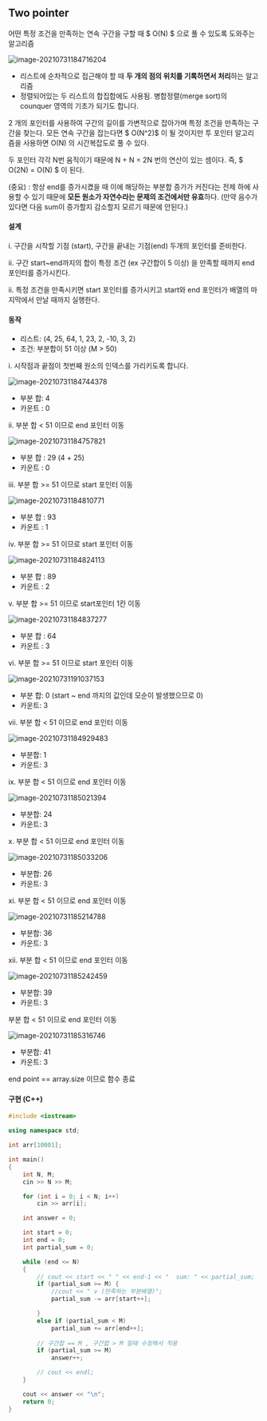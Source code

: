 ## Two pointer

어떤 특정 조건을 만족하는 연속 구간을 구할 때  $ O(N) $ 으로 풀 수 있도록 도와주는 알고리즘

![image-20210731184716204](../images/image-20210731184716204.png)

- 리스트에 순차적으로 접근해야 할 때 **두 개의 점의 위치를 기록하면서 처리**하는 알고리즘
- 정렬되어있는 두 리스트의 합집합에도 사용됨. 병합정렬(merge sort)의 counquer 영역의 기초가 되기도 합니다.



 2 개의 포인터를 사용하여 구간의 길이를 가변적으로 잡아가며 특정 조건을 만족하는 구간을 찾는다. 모든 연속 구간을 잡는다면 $ O(N^2)$ 이 될 것이지만 투 포인터 알고리즘을 사용하면 O(N) 의 시간복잡도로 풀 수 있다. 

두 포인터 각각 N번 움직이기 때문에 N + N = 2N 번의 연산이 있는 셈이다. 즉, $ O(2N) = O(N) $ 이 된다. 



(중요) : 항상 end를 증가시켰을 때 이에 해당하는 부분합 증가가 커진다는 전제 하에 사용할 수 있기 때문에 **모든 원소가 자연수라는 문제의 조건에서만 유효**하다. (만약 음수가 있다면 다음 sum이 증가할지 감소할지 모르기 때문에 안된다.)





#### 설계

i. 구간을 시작할 기점 (start), 구간을 끝내는 기점(end) 두개의 포인터를 준비한다.

ii. 구간 start~end까지의 합이 특정 조건 (ex 구간합이 5 이상) 을 만족할 때까지 end 포인터를 증가시킨다.

ii. 특정 조건을 만족시키면 start 포인터를 증가시키고 start와 end 포인터가 배열의 마지막에서 만날 때까지 실행한다.





#### 동작

- 리스트: (4, 25, 64, 1, 23, 2, -10, 3, 2)
- 조건: 부분합이 51 이상 (M > 50)





i. 시작점과 끝점이 첫번째 원소의 인덱스를 가리키도록 합니다.

![image-20210731184744378](../images/image-20210731184744378.png)

- 부분 합: 4
- 카운트 : 0



 

ii. 부분 합 < 51 이므로 end 포인터 이동

![image-20210731184757821](../images/image-20210731184757821.png)

- 부분 합 : 29 (4 + 25)
- 카운트 : 0



 

iii. 부분 합 >= 51 이므로 start 포인터 이동

![image-20210731184810771](../images/image-20210731184810771.png)

- 부분 합 : 93
- 카운트 : 1







iv. 부분 합 >= 51 이므로 start 포인터 이동

![image-20210731184824113](../images/image-20210731184824113.png)

- 부분 합 : 89
- 카운트 : 2





v. 부분 합 >= 51 이므로 start포인터 1칸 이동

![image-20210731184837277](../images/image-20210731184837277.png)

- 부분 합 : 64
- 카운트 : 3







vi. 부분 합 >= 51 이므로 start 포인터 이동

![image-20210731191037153](../images/image-20210731191037153.png)

- 부분 합: 0 (start ~ end 까지의 값인데 모순이 발생했으므로 0)
- 카운트: 3









vii. 부분 합 < 51 이므로 end 포인터 이동

![image-20210731184929483](../images/image-20210731184929483.png)

- 부분합: 1
- 카운트: 3







ix. 부분 합 < 51 이므로 end 포인터 이동

![image-20210731185021394](../images/image-20210731185021394.png)

- 부분합: 24
- 카운트: 3



x. 부분 합 < 51 이므로 end 포인터 이동

 ![image-20210731185033206](../images/image-20210731185033206.png)

- 부분합: 26
- 카운트: 3



xi. 부분 합 < 51 이므로 end 포인터 이동

![image-20210731185214788](../images/image-20210731185214788.png)

- 부분합: 36
- 카운트: 3





xii. 부분 합 < 51 이므로 end 포인터 이동

![image-20210731185242459](../images/image-20210731185242459.png)

- 부분합: 39
- 카운트: 3



부분 합 < 51 이므로 end 포인터 이동

![image-20210731185316746](../images/image-20210731185316746.png)

- 부분합: 41
- 카운트: 3

end point == array.size 이므로 함수 종료







#### 구현 (C++)

```c++
#include <iostream>

using namespace std;

int arr[10001];

int main()
{
    int N, M;
    cin >> N >> M;

    for (int i = 0; i < N; i++)
        cin >> arr[i];

    int answer = 0;

    int start = 0;
    int end = 0;
    int partial_sum = 0;

    while (end <= N)
    {
        // cout << start << " " << end-1 << "  sum: " << partial_sum;
        if (partial_sum >= M) {
            //cout << " v (만족하는 부분배열)";
            partial_sum -= arr[start++];

        }
        else if (partial_sum < M)
            partial_sum += arr[end++];
        
        // 구간합 == M , 구간합 > M 일때 수정해서 적용
        if (partial_sum >= M) 
            answer++;

        // cout << endl;
    }

    cout << answer << "\n";
    return 0;
}
```

 